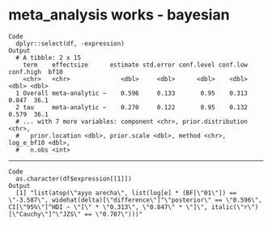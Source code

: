 # meta_analysis works - bayesian

    Code
      dplyr::select(df, -expression)
    Output
      # A tibble: 2 x 15
        term    effectsize      estimate std.error conf.level conf.low conf.high  bf10
        <chr>   <chr>              <dbl>     <dbl>      <dbl>    <dbl>     <dbl> <dbl>
      1 Overall meta-analytic ~    0.596     0.133       0.95    0.313     0.847  36.1
      2 tau     meta-analytic ~    0.270     0.122       0.95    0.132     0.579  36.1
      # ... with 7 more variables: component <chr>, prior.distribution <chr>,
      #   prior.location <dbl>, prior.scale <dbl>, method <chr>, log_e_bf10 <dbl>,
      #   n.obs <int>

---

    Code
      as.character(df$expression[[1]])
    Output
      [1] "list(atop(\"ayyo arecha\", list(log[e] * (BF[\"01\"]) == \"-3.587\", widehat(delta)[\"difference\"]^\"posterior\" == \"0.596\", CI[\"95%\"]^HDI ~ \"[\" * \"0.313\", \"0.847\" * \"]\", italic(\"r\")[\"Cauchy\"]^\"JZS\" == \"0.707\")))"

